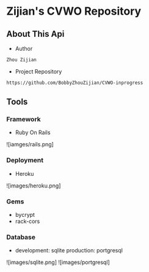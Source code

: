 # Zijian's CVWO Repository


## About This Api

- Author
```sh
Zhou Zijian
```

- Project Repository
```sh
https://github.com/BobbyZhouZijian/CVWO-inprogress
```

## Tools

### Framework

- Ruby On Rails

![iamges/rails.png]



### Deployment

- Heroku

![images/heroku.png]

### Gems

- bycrypt
- rack-cors

### Database

- development: sqlite     production: portgresql

![images/sqlite.png]  ![images/portgresql]